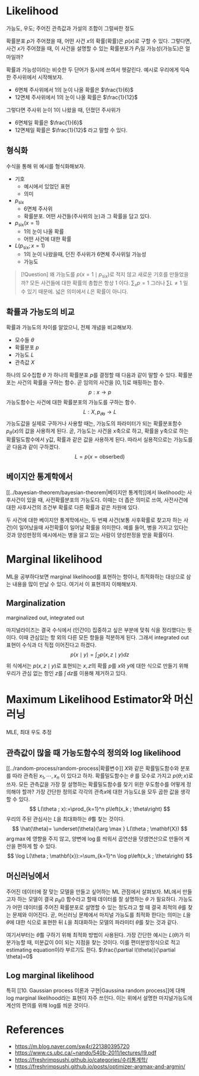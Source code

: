 # Likelihood
가능도, 우도; 주어진 관측값과 가설의 조합이 그럴싸한 정도

확률분포 $p$가 주어졌을 때, 어떤 사건 $x$의 확률(확률)은 $p(x)$로 구할 수 있다. 그렇다면, 사건 $x$가 주어졌을 때, 이 사건을 설명할 수 있는 확률분포가 $P_{1}$일 가능성(가능도)은 얼마일까?

확률과 가능성이라는 비슷한 두 단어가 동시에 쓰여서 헷갈린다. 예시로 우리에게 익숙한 주사위에서 시작해보자.
- 6면체 주사위에서 1의 눈이 나올 확률은 $\frac{1}{6}$
- 12면체 주사위에서 1의 눈이 나올 확률은 $\frac{1}{12}$

그렇다면 주사위 눈이 1이 나왔을 때, 던졌던 주사위가
- 6면체일 확률은 $\frac{1}{6}$
- 12면체일 확률은 $\frac{1}{12}$
라고 말할 수 있다.


## 형식화
수식을 통해 위 예시를 형식화해보자.
- 기호
	- 예시에서 있었던 표현
	- 의미
- $p_{\text{six}}$
	- 6면체 주사위
	- 확률분포. 어떤 사건들(주사위의 눈)과 그 확률을 담고 있다.
- $p_{\text{six}}(x=1)$
	- 1의 눈이 나올 확률
	- 어떤 사건에 대한 확률
- $L(p_{\text{six}}; x=1)$
	- 1의 눈이 나왔을때, 던진 주사위가 6면체 주사위일 가능성
	- 가능도

> [!Question] 왜 가능도를 $p(x=1\mid p_{\text{six}})$로 적지 않고 새로운 기호를 만들었을까?
> 모든 사건들에 대한 확률의 총합은 항상 1 이다. $\sum_{x} p = 1$
> 그러나 $\sum L \neq 1$ 일 수 있기 때문에. 넓은 의미에서 $L$은 확률이 아니다.


## 확률과 가능도의 비교
확률과 가능도의 차이를 알았으니, 전체 개념을 비교해보자.
- 모수들 $\theta$
- 확률분포 $p$
- 가능도 $L$
- 관측값 $X$

하나의 모수집합 $\theta$ 가 하나의 확률분포 $p$를 결정할 때 다음과 같이 말할 수 있다.
확률분포는 사건의 확률을 구하는 함수. 곧 임의의 사건을 $[0,1]$로 매핑하는 함수.
$$
p: x \rightarrow p
$$
가능도함수는 사건에 대한 확률분포의 가능도를 구하는 함수.
$$
L: X, p_{𝜃a} \rightarrow L
$$
가능도값을 실제로 구하거나 사용할 때는, 가능도의 파라미터가 되는 확률분포함수 $p_{\theta}(x)$의 값을 사용하게 된다. 곧, 가능도는 사건을 x축으로 하고, 확률을 y축으로 하는 확률밀도함수에서 y값, 확률과 같은 값을 사용하게 된다. 따라서 실용적으로는 가능도를 곧 다음과 같이 구하겠다.
$$
L = p(x=\text{obserbed})
$$



## 베이지안 통계학에서
[[../bayesian-theorem/bayesian-theorem|베이지안 통계학]]에서 likelihood는 사후사건이 있을 때, 사전확률분포의 가능도다. 이때는 더 좁은 의미로 쓰여, 사전사건에 대한 사후사건의 조건부 확률로 다른 확률과 같은 차원에 있다.

두 사건에 대한 베이지안 통계학에서는, 두 번째 사건(보통 사후확률로 찾고자 하는 사건)이 일어났을때 사전확률이 일어날 확률을 의미한다. 예를 들어, 병을 가지고 있다는 것과 양성판정의 예시에서는 병을 앓고 있는 사람이 양성판정을 받을 확률이다.


# Marginal likelihood
ML을 공부하다보면 marginal likelihood를 표현하는 항이나, 최적화하는 대상으로 삼는 내용을 많이 만날 수 있다. 여기서 이 표현까지 이해해보자.


## Marginalization
marginalized out, integrated out

마지널라이즈는 결국 수식에서 (인간이) 집중하고 싶은 부분에 맞춰 식을 정리했다는 뜻이다. 이때 관심있는 항 외의 다른 모든 항들을 적분하게 된다. 그래서 integrated out 표현이 수식과 더 직접 이어진다고 하겠다.
$$
p(x \mid y)=\int_Z p(x, z \mid y) d z
$$
위 식에서는 $p(x, z \mid y)$로 표현되는 $x, z$의 확률 $p$를 $x$와 $y$에 대한 식으로 만들기 위해 우리가 관심 없는 항인 $z$를 $\int  \, dz$를 이용해 제거하고 있다.


# Maximum Likelihood Estimator와 머신러닝
MLE, 최대 우도 추정

## 관측값이 많을 때 가능도함수의 정의와 log likelihood
[[../random-process/random-process|확률변수]] $X$와 같은 확률밀도함수와 분포를 따라 관측된 $x_1, \cdots, x_n$ 이 있다고 하자. 확률밀도함수는 $\theta$ 를 모수로 가지고 $p(\theta;x)$로 쓰자. 모든 관측값을 가장 잘 설명하는 확률밀도함수를 찾기 위한 우도함수를 어떻게 정의해야 할까? 가장 간단한 정의로 각각의 관측$x$에 대한 가능도$L$을 모두 곱한 값을 생각할 수 있다.
$$
L(\theta ; x):=\prod_{k=1}^n p\left(x_k ; \theta\right)
$$
우리의 주된 관심사는 $L$을 최대화하는 $\hat{\theta}$를 찾는 것이다.
$$
\hat{\theta}= \underset{\theta}{\arg \max } L(\theta ; \mathbf{X})
$$
$\arg \max$에 영향을 주지 않고, 양변에 $\log$를 씌워서 곱연산을 덧셈연산으로 만들어 계산을 편하게 할 수 있다.
$$
\log L(\theta ; \mathbf{x}):=\sum_{k=1}^n \log p\left(x_k ; \theta\right)
$$


## 머신러닝에서
주어진 데이터에 잘 맞는 모델을 만들고 싶어하는 ML 관점에서 살펴보자. ML에서 만들고자 하는 모델이 결국 $p_{\theta}()$ 함수라고 할때 데이터를 잘 설명하는 $\theta$ 가 필요하다. 가능도가 어떤 데이터를 주어진 확률분포로 설명할 수 있는 정도라고 할 때 결국 최적의 $\theta$를 찾는 문제와 이어진다. 곧, 머신러닝 문제에서 마지널 가능도를 최적화 한다는 의미는 $L$을 $\theta$에 대한 식으로 표현한 뒤 $L$을 최대화하는 모델의 파라미터 $\theta$를 찾는 것과 같다.

여기서부터는 $\hat{\theta}$를 구하기 위해 최적화 방법이 사용된다. 가장 간단한 예시는 $L(\theta)$가 미분가능할 때, 미분값이 $0$이 되는 지점을 찾는 것이다. 이를 편미분방정식으로 적고 estimating equation이라 부르기도 한다. $\frac{\partial l(\theta)}{\partial \theta}=0$


## Log marginal likelihood
특히 [[10. Gaussian process 이론과 구현|Gaussina random process]]에 대해 log marginal likelihood라는 표현이 자주 쓰인다. 이는 위에서 설명한 마지널가능도에 계산의 편의를 위해 log를 씌운 것이다.


# References
- https://m.blog.naver.com/sw4r/221380395720
- https://www.cs.ubc.ca/~nando/540b-2011/lectures/l9.pdf
- https://freshrimpsushi.github.io/categories/수리통계학/
- https://freshrimpsushi.github.io/posts/optimizer-argmax-and-argmin/